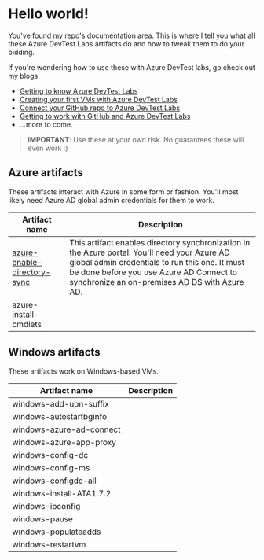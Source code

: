 # Hello world!
You've found my repo's documentation area. This is where I tell you what all these Azure DevTest Labs artifacts do and how to tweak them to do your bidding.

If you're wondering how to use these with Azure DevTest labs, go check out my blogs.
- [Getting to know Azure DevTest Labs](https://blogs.technet.microsoft.com/jeffgilb/2017/03/10/getting-to-know-azure-devtest-labs/)
- [Creating your first VMs with Azure DevTest Labs](https://blogs.technet.microsoft.com/jeffgilb/2017/03/16/creating-your-first-vms-with-azure-devtest-labs/)
- [Connect your GitHub repo to Azure DevTest Labs](https://blogs.technet.microsoft.com/jeffgilb/2017/03/20/connect-your-github-repo-to-azure-devtest-labs/)
- [Getting to work with GitHub and Azure DevTest Labs](https://blogs.technet.microsoft.com/jeffgilb/2017/03/31/getting-to-work-with-github-and-azure-devtest-labs/)
- ...more to come.

> **IMPORTANT**:
> Use these at your own risk. No guarantees these will even work :)

## Azure artifacts
These artifacts interact with Azure in some form or fashion. You'll most likely need Azure AD global admin credentials for them to work.

|**Artifact name**|Description|
|---|---|
| [azure-enable-directory-sync](https://github.com/jeffgilb/DevTestLabs/tree/master/artifacts/azure-enable-directory-sync) | This artifact enables directory synchronization in the Azure portal. You'll need your Azure AD global admin credentials to run this one. It must be done before you use Azure AD Connect to synchronize an on-premises AD DS with Azure AD. |
| azure-install-cmdlets | &nbsp; |



## Windows artifacts
These artifacts work on Windows-based VMs.

|**Artifact name**|Description|
|---|---|
| windows-add-upn-suffix | &nbsp; |
| windows-autostartbginfo | &nbsp; |
| windows-azure-ad-connect | &nbsp; |
| windows-azure-app-proxy | &nbsp; |
| windows-config-dc | &nbsp; |
| windows-config-ms | &nbsp; |
| windows-configdc-all | &nbsp; |
| windows-install-ATA1.7.2 | &nbsp; |
| windows-ipconfig | &nbsp; |
| windows-pause | &nbsp; |
| windows-populateadds | &nbsp; |
| windows-restartvm | &nbsp; |
